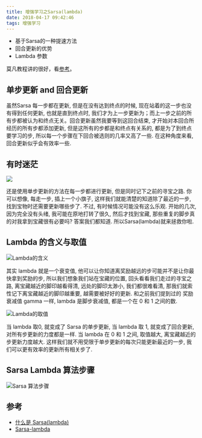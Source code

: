 ```yaml
---
title: 增强学习之Sarsa(lambda)
date: 2018-04-17 09:42:46
tags: 增强学习
---
```


+ 基于Sarsa的一种提速方法
+ 回合更新的优势
+ Lambda 参数

<!--more-->
莫凡教程讲的很好，看[参考](https://morvanzhou.github.io/tutorials/machine-learning/reinforcement-learning/3-3-A-sarsa-lambda/)。

## 单步更新 and 回合更新

虽然Sarsa 每一步都在更新, 但是在没有达到终点的时候, 现在站着的这一步也没有得到任何更新, 也就是直到终点时, 我们才为上一步更新为；而上一步之前的所有步都被认为和终点无关。回合更新虽然我要等到这回合结束, 才开始对本回合所经历的所有步都添加更新, 但是这所有的步都是和终点有关系的, 都是为了到终点要学习的步, 所以每一个步骤在下回合被选则的几率又高了一些. 在这种角度来看, 回合更新似乎会有效率一些.

## 有时迷茫

![](/pic/2018-04/04-17-03.png)

 还是使用单步更新的方法在每一步都进行更新, 但是同时记下之前的寻宝之路. 你可以想像, 每走一步, 插上一个小旗子, 这样我们就能清楚的知道除了最近的一步, 找到宝物时还需要更新哪些步了. 不过, 有时候情况可能没有这么乐观. 开始的几次, 因为完全没有头绪, 我可能在原地打转了很久, 然后才找到宝藏, 那些重复的脚步真的对我拿到宝藏很有必要吗? 答案我们都知道. 所以Sarsa(lambda)就来拯救你啦.

## Lambda 的含义与取值

![Lambda的含义](/pic/2018-04/04-17-04.png)

其实 lambda 就是一个衰变值, 他可以让你知道离奖励越远的步可能并不是让你最快拿到奖励的步, 所以我们想象我们站在宝藏的位置, 回头看看我们走过的寻宝之路, 离宝藏越近的脚印越看得清, 远处的脚印太渺小, 我们都很难看清, 那我们就索性记下离宝藏越近的脚印越重要, 越需要被好好的更新. 和之前我们提到过的 奖励衰减值 gamma 一样, lambda 是脚步衰减值, 都是一个在 0 和 1 之间的数.

![Lambda的取值](/pic/2018-04/04-17-05.png)

当 lambda 取0, 就变成了 Sarsa 的单步更新, 当 lambda 取 1, 就变成了回合更新, 对所有步更新的力度都是一样. 当 lambda 在 0 和 1 之间, 取值越大, 离宝藏越近的步更新力度越大. 这样我们就不用受限于单步更新的每次只能更新最近的一步, 我们可以更有效率的更新所有相关步了.

## Sarsa Lambda 算法步骤

![Sarsa 算法步骤](/pic/2018-04/04-17-06.png)

## 参考

+ [什么是 Sarsa(lambda)](https://morvanzhou.github.io/tutorials/machine-learning/reinforcement-learning/3-3-A-sarsa-lambda/)
+ [Sarsa-lambda](https://morvanzhou.github.io/tutorials/machine-learning/reinforcement-learning/3-3-tabular-sarsa-lambda/)